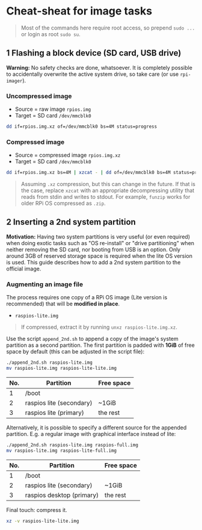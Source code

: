 # Cheat-sheat for image tasks

> Most of the commands here require root access, so prepend `sudo ...`
> or login as root `sudo su`.

## 1 Flashing a block device (SD card, USB drive)

**Warning:** No safety checks are done, whatsoever. It is completely possible
to accidentally overwrite the active system drive, so take care (or use `rpi-imager`).

### Uncompressed image

- Source = raw image `rpios.img`
- Target = SD card `/dev/mmcblk0`

```bash
dd if=rpios.img.xz of=/dev/mmcblk0 bs=4M status=progress
```

### Compressed image

- Source = compressed image `rpios.img.xz`
- Target = SD card `/dev/mmcblk0`

```bash
dd if=rpios.img.xz bs=4M | xzcat - | dd of=/dev/mmcblk0 bs=4M status=progress
```

> Assuming `.xz` compression, but this can change in the future. If that is the
> case, replace `xzcat` with an appropriate decompressing utility that reads
> from stdin and writes to stdout. For example, `funzip` works for older RPi OS
> compressed as `.zip`.

## 2 Inserting a 2nd system partition

**Motivation:** Having two system partitions is very useful (or even required)
when doing exotic tasks such as "OS re-install" or "drive partitioning" when
neither removing the SD card, nor booting from USB is an option. Only around
3GB of reserved storage space is required when the lite OS version is used.
This guide describes how to add a 2nd system partition to the official image.

### Augmenting an image file

The process requires one copy of a RPi OS image (Lite version is recommended)
that will be **modified in place**.

- `raspios-lite.img`

> If compressed, extract it by running `unxz raspios-lite.img.xz`.

Use the script `append_2nd.sh` to append a copy of the image's system partition
as a second partition. The first partition is padded with **1GiB** of free
space by default (this can be adjusted in the script file):

```bash
./append_2nd.sh raspios-lite.img
mv raspios-lite.img raspios-lite-lite.img
```

| No. | Partition                | Free space |
| --- | ------------------------ | ---------- |
| 1   | /boot                    |            |
| 2   | raspios lite (secondary) | ~1GiB      |
| 3   | raspios lite (primary)   | the rest   |

Alternatively, it is possible to specify a different source for the appended
partition. E.g. a regular image with graphical interface instead of lite:

```bash
./append_2nd.sh raspios-lite.img raspios-full.img
mv raspios-lite.img raspios-lite-full.img
```

| No. | Partition                 | Free space |
| --- | ------------------------- | ---------- |
| 1   | /boot                     |            |
| 2   | raspios lite (secondary)  | ~1GiB      |
| 3   | raspios desktop (primary) | the rest   |

Final touch: compress it.

```bash
xz -v raspios-lite-lite.img
```

